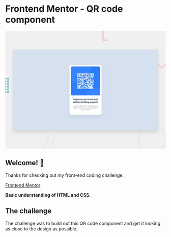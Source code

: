 # Frontend Mentor - QR code component

![Design preview for the QR code component coding challenge](./design/desktop-preview.jpg)

## Welcome! 👋

Thanks for checking out my front-end coding challenge.

[Frontend Mentor](https://www.frontendmentor.io) 

**Basic understanding of HTML and CSS.**

## The challenge

The challenge was to build out this QR code component and get it looking as close to the design as possible.
